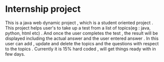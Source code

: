 # Internship project
This is a java web dynamic project , which is a student oriented project . This project helps user's to take up a test from a list of topics(eg : java, python, html etc) . And once the user completes the test , the result will be displayed including the actual answer and the user entered answer . In this user can add , update and delete the topics and the questions with respect to the topics .
Currently it is 15% hard coded , will get things ready with in few days.
